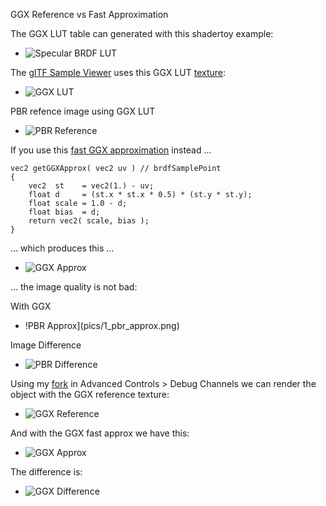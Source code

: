 GGX Reference vs Fast Approximation

The GGX LUT table can generated with this shadertoy example:
* ![Specular BRDF LUT](https://www.shadertoy.com/view/3lXXDB)

The [glTF Sample Viewer](https://github.com/KhronosGroup/glTF-Sample-Viewer) uses this GGX LUT [texture](https://github.com/KhronosGroup/glTF-Sample-Viewer/blob/master/assets/images/lut_ggx.png):
* ![GGX LUT](pics/lut_ggx.png)

PBR refence image using GGX LUT
* ![PBR Reference](pics/1_pbr_reference.png)

If you use this [fast GGX approximation](https://github.com/KhronosGroup/glTF-Sample-Viewer/commit/5b408c6fbf56253b12083d7048f444951f1f01af) instead ...
```
vec2 getGGXApprox( vec2 uv ) // brdfSamplePoint
{
    vec2  st    = vec2(1.) - uv;
    float d     = (st.x * st.x * 0.5) * (st.y * st.y);
    float scale = 1.0 - d;
    float bias  = d;
    return vec2( scale, bias );
}
```

... which produces this ...
* ![GGX Approx](pics/texture_ggx_approx.png)

... the image quality is not bad:

With GGX 
* !PBR Approx](pics/1_pbr_approx.png)

Image Difference
* ![PBR Difference](pics/1_pbr_difference.png)

Using my [fork](https://github.com/PtolemyLinden/glTF-Sample-Viewer/tree/cleanup_ggx) in Advanced Controls > Debug Channels we can render the object with the GGX reference texture:
* ![GGX Reference](pics/2_ggx_reference.png)

And with the GGX fast approx we have this:
* ![GGX Approx](pics/2_ggx_approx.png)

The difference is:
* ![GGX Difference](pics/2_ggx_difference.png)


